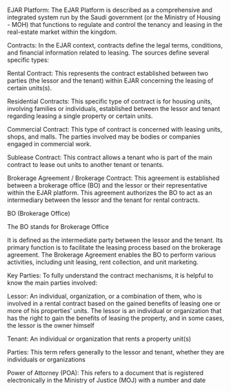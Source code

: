 EJAR Platform:
The EJAR Platform is described as a comprehensive and integrated system run by the Saudi government (or the Ministry of Housing - MOH) that functions to regulate and control the tenancy and leasing in the real-estate market within the kingdom.

Contracts:
In the EJAR context, contracts define the legal terms, conditions, and financial information related to leasing. The sources define several specific types:

Rental Contract: This represents the contract established between two parties (the lessor and the tenant) within EJAR concerning the leasing of certain units(s).

Residential Contracts: This specific type of contract is for housing units, involving families or individuals, established between the lessor and tenant regarding leasing a single property or certain units.

Commercial Contract: This type of contract is concerned with leasing units, shops, and malls. The parties involved may be bodies or companies engaged in commercial work.

Sublease Contract: This contract allows a tenant who is part of the main contract to lease out units to another tenant or tenants.

Brokerage Agreement / Brokerage Contract: This agreement is established between a brokerage office (BO) and the lessor or their representative within the EJAR platform. This agreement authorizes the BO to act as an intermediary between the lessor and the tenant for rental contracts.

BO (Brokerage Office)

The BO stands for Brokerage Office

It is defined as the intermediate party between the lessor and the tenant. Its primary function is to facilitate the leasing process based on the brokerage agreement. The Brokerage Agreement enables the BO to perform various activities, including unit leasing, rent collection, and unit marketing.

Key Parties:
To fully understand the contract mechanisms, it is helpful to know the main parties involved:

Lessor: An individual, organization, or a combination of them, who is involved in a rental contract based on the gained benefits of leasing one or more of his properties’ units. The lessor is an individual or organization that has the right to gain the benefits of leasing the property, and in some cases, the lessor is the owner himself

Tenant: An individual or organization that rents a property unit(s)

Parties: This term refers generally to the lessor and tenant, whether they are individuals or organizations

Power of Attorney (POA): This refers to a document that is registered electronically in the Ministry of Justice (MOJ) with a number and date
